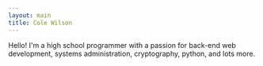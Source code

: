 ```yaml
---
layout: main
title: Cole Wilson
---
```

Hello! I'm a high school programmer with a passion for back-end web development, systems administration, cryptography, python, and lots more.

